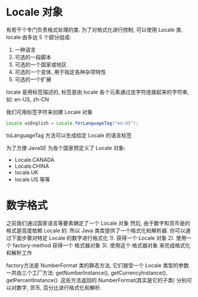 # Locale 对象
有若干个专门负责格式处理的类. 为了对格式化进行控制, 可以使用 Locale 类.
locale 由多达 5 个部分组成:
1. 一种语言
2. 可选的一段脚本
3. 可选的一个国家或地区
4. 可选的一个变体, 用于指定各种杂项特性
5. 可选的一个扩展

locale 是用标签描述的, 标签是由 locale 各个元素通过连字符连接起来的字符串, 如:
en-US, zh-CN

我们可用标签字符来创建 Locale 对象
```java
Locale usEnglish = Locale.forLanguageTag("en-US");
```
toLanguageTag 方法可以生成给定 Locale 的语言标签

为了方便 JavaSE 为各个国家预定义了 Locale 对象:
* Locale.CANADA
* Locale.CHINA
* locale.UK
* locale.US
等等

# 数字格式
之前我们通过国家语言等要素确定了一个 Locale 对象
然后, 由于数字和货币是的格式是高度依赖 Locale 的.
所以 Java 类库提供了一个格式化和解析器.
你可以通过下面步骤对特定 Locale 的数字进行格式化
1). 获得一个 Locale 对象
2). 使用一个 factory-method 获得一个 格式器对象
3). 使用这个 格式器对象 来完成格式化和解析工作

factory方法是 NumberFormat 类的静态方法, 它们接受一个 Locale 类型的参数.
一共由三个工厂方法: getNumberInstance(), getCurrencyInstance(), getPercentInstance().
这些方法返回的 NumberFormat(其实是它的子类) 分别可以对数字, 货币, 百分比进行格式化和解析.

